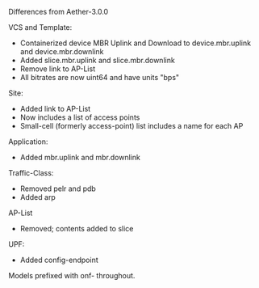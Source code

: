 Differences from Aether-3.0.0

VCS and Template:
  * Containerized device MBR Uplink and Download to device.mbr.uplink and device.mbr.downlink
  * Added slice.mbr.uplink and slice.mbr.downlink
  * Remove link to AP-List
  * All bitrates are now uint64 and have units "bps"
	
Site:
  * Added link to AP-List
  * Now includes a list of access points
  * Small-cell (formerly access-point) list includes a name for each AP
	
Application:
  * Added mbr.uplink and mbr.downlink

Traffic-Class:
  * Removed pelr and pdb
  * Added arp

AP-List
  * Removed; contents added to slice

UPF:
  * Added config-endpoint
	
Models prefixed with onf- throughout.
